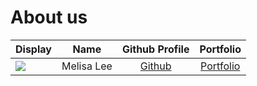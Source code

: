 # About us

Display | Name | Github Profile | Portfolio 
--------|:----:|:--------------:|:---------:
![](https://via.placeholder.com/100.png?text=Photo) | Melisa Lee | [Github](https://github.com/melee01) | [Portfolio](docs/team/melee01.md)

